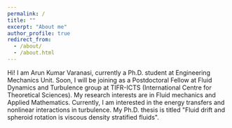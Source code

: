 ```yaml
---
permalink: /
title: ""
excerpt: "About me"
author_profile: true
redirect_from: 
  - /about/
  - /about.html
---
```


Hi! I am Arun Kumar Varanasi, currently a Ph.D. student at Engineering Mechanics Unit. Soon, I will be joining as a Postdoctoral Fellow at Fluid Dynamics and Turbulence group at TIFR-ICTS (International Centre for Theoretical Sciences). My research interests are in Fluid mechanics and Applied Mathematics. Currently, I am interested in the energy transfers and nonlinear interactions in turbulence. My Ph.D. thesis is titled "Fluid drift and spheroid rotation is viscous density stratified fluids".  
